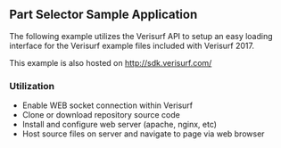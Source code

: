 ## Part Selector Sample Application

The following example utilizes the Verisurf API to setup an easy loading interface for the Verisurf example files included with Verisurf 2017.

This example is also hosted on http://sdk.verisurf.com/

### Utilization

- Enable WEB socket connection within Verisurf
- Clone or download repository source code
- Install and configure web server (apache, nginx, etc)
- Host source files on server and navigate to page via web browser
